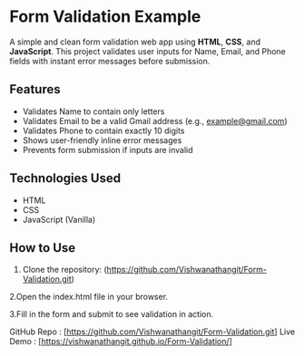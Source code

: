 # Form Validation Example

A simple and clean form validation web app using **HTML**, **CSS**, and **JavaScript**. This project validates user inputs for Name, Email, and Phone fields with instant error messages before submission.

## Features

- Validates Name to contain only letters
- Validates Email to be a valid Gmail address (e.g., example@gmail.com)
- Validates Phone to contain exactly 10 digits
- Shows user-friendly inline error messages
- Prevents form submission if inputs are invalid

## Technologies Used

- HTML
- CSS
- JavaScript (Vanilla)

## How to Use

1. Clone the repository:
   (https://github.com/Vishwanathangit/Form-Validation.git)

2.Open the index.html file in your browser.

3.Fill in the form and submit to see validation in action.

GitHub Repo : [https://github.com/Vishwanathangit/Form-Validation.git]
Live Demo : [https://vishwanathangit.github.io/Form-Validation/]
